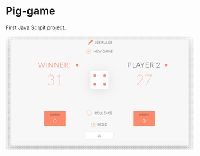 # Pig-game


First Java Scrpit project.


![Test Image 4](https://github.com/UserWeronikaGarbarz/java-script-projects/blob/master/pig-game/view.png)
